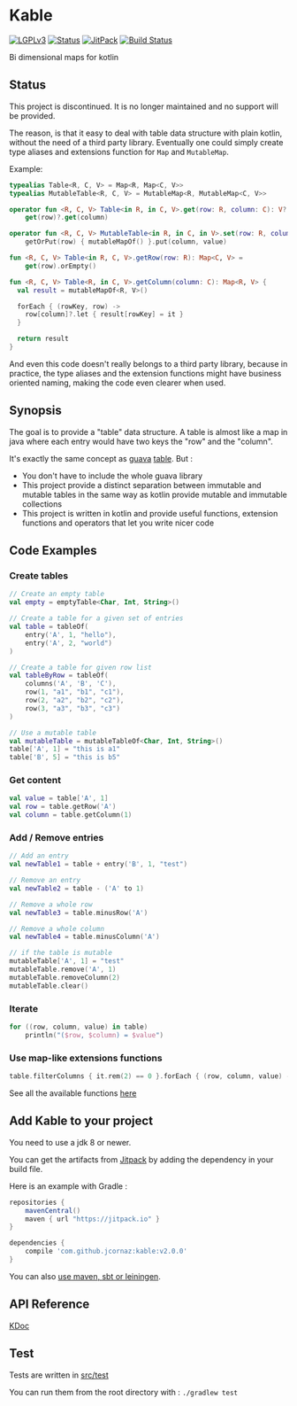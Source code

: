 # Kable
[![LGPLv3](https://img.shields.io/badge/license-LGPL--3.0-blue.svg)](LICENSE)
[![Status](https://img.shields.io/badge/status-discontinued-lightgray.svg)](https://gist.githubusercontent.com/jcornaz/46736c3d1f21b4c929bd97549b7406b2/raw/ProjectStatusFlow)
[![JitPack](https://jitpack.io/v/jcornaz/kable.svg)](https://jitpack.io/#jcornaz/kable)
[![Build Status](https://travis-ci.org/jcornaz/kable.svg?branch=master)](https://travis-ci.org/jcornaz/kable)

Bi dimensional maps for kotlin

## Status
This project is discontinued. It is no longer maintained and no support will be provided.

The reason, is that it easy to deal with table data structure with plain kotlin, without the need of a third party library. Eventually one could simply create type aliases and extensions function for `Map` and `MutableMap`.

Example:
```kotlin
typealias Table<R, C, V> = Map<R, Map<C, V>>
typealias MutableTable<R, C, V> = MutableMap<R, MutableMap<C, V>>

operator fun <R, C, V> Table<in R, in C, V>.get(row: R, column: C): V? =
    get(row)?.get(column)

operator fun <R, C, V> MutableTable<in R, in C, in V>.set(row: R, column: C, value: V) =
    getOrPut(row) { mutableMapOf() }.put(column, value)

fun <R, C, V> Table<in R, C, V>.getRow(row: R): Map<C, V> =
    get(row).orEmpty()

fun <R, C, V> Table<R, in C, V>.getColumn(column: C): Map<R, V> {
  val result = mutableMapOf<R, V>()

  forEach { (rowKey, row) ->
    row[column]?.let { result[rowKey] = it }
  }

  return result
}
```

And even this code doesn't really belongs to a third party library, because in practice, the type aliases and the extension functions might have business oriented naming, making the code even clearer when used.

## Synopsis
The goal is to provide a "table" data structure. A table is almost like a map in java where each entry would have two keys the "row" and the "column".

It's exactly the same concept as [guava](https://github.com/google/guava) [table](https://github.com/google/guava/wiki/NewCollectionTypesExplained#table). But :

* You don't have to include the whole guava library
* This project provide a distinct separation between immutable and mutable tables in the same way as kotlin provide mutable and immutable collections
* This project is written in kotlin and provide useful functions, extension functions and operators that let you write nicer code

## Code Examples
### Create tables
```kotlin
// Create an empty table
val empty = emptyTable<Char, Int, String>()

// Create a table for a given set of entries
val table = tableOf(
    entry('A', 1, "hello"),
    entry('A', 2, "world")
)

// Create a table for given row list
val tableByRow = tableOf(
    columns('A', 'B', 'C'),
    row(1, "a1", "b1", "c1"),
    row(2, "a2", "b2", "c2"),
    row(3, "a3", "b3", "c3")
)

// Use a mutable table
val mutableTable = mutableTableOf<Char, Int, String>()
table['A', 1] = "this is a1"
table['B', 5] = "this is b5"
```

### Get content
```kotlin
val value = table['A', 1]
val row = table.getRow('A')
val column = table.getColumn(1)
```

### Add / Remove entries
```kotlin
// Add an entry
val newTable1 = table + entry('B', 1, "test")

// Remove an entry
val newTable2 = table - ('A' to 1)

// Remove a whole row
val newTable3 = table.minusRow('A')

// Remove a whole column
val newTable4 = table.minusColumn('A')

// if the table is mutable
mutableTable['A', 1] = "test"
mutableTable.remove('A', 1)
mutableTable.removeColumn(2)
mutableTable.clear()
```

### Iterate
```kotlin
for ((row, column, value) in table)
    println("($row, $column) = $value")
```

### Use map-like extensions functions
```kotlin
table.filterColumns { it.rem(2) == 0 }.forEach { (row, column, value) -> println("($row, $column) = $value") }
```
See all the available functions [here](https://jcornaz.github.io/kable/doc/2.0/kable/com.github.jcornaz.kable.util/) 

## Add Kable to your project
You need to use a jdk 8 or newer.

You can get the artifacts from [Jitpack](https://jitpack.io/#jcornaz/kable) by adding the dependency in your build file.

Here is an example with Gradle :

```gradle
repositories {
    mavenCentral()
    maven { url "https://jitpack.io" }
}

dependencies {
    compile 'com.github.jcornaz:kable:v2.0.0'
}
```

You can also [use maven, sbt or leiningen](https://jitpack.io/#jcornaz/kable/v2.0.0).

## API Reference
[KDoc](https://jcornaz.github.io/kable/doc/2.0/kable/)

## Test
Tests are written in [src/test](src/test/kotlin/com/github/jcornaz/kable)

You can run them from the root directory with : `./gradlew test`
